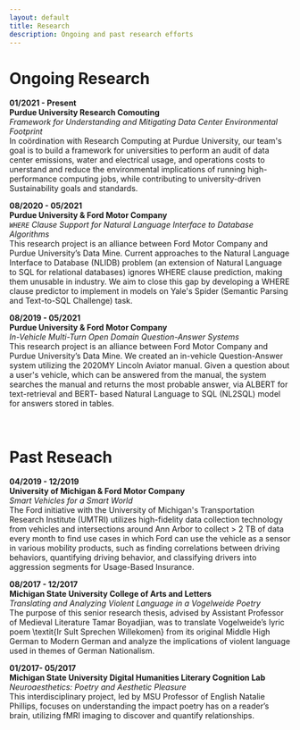 ```yaml
---
layout: default
title: Research
description: Ongoing and past research efforts
---
```


# Ongoing Research

**01/2021 - Present**\
**Purdue University Research Comouting**\
_Framework for Understanding and Mitigating Data Center Environmental Footprint_\
In coördination with Research Computing at Purdue University, our team's goal is to build a framework for universities to perform an audit of data center emissions, water and electrical usage, and operations costs to unerstand and reduce the environmental implications of running high-performance computing jobs, while contributing to university-driven Sustainability goals and standards.

**08/2020 - 05/2021**\
**Purdue University & Ford Motor Company**\
_`WHERE` Clause Support for Natural Language Interface to Database Algorithms_\
This research project is an alliance between Ford Motor Company and Purdue University’s Data Mine. Current approaches to the Natural Language Interface to Database (NLIDB) problem (an extension of Natural Language to SQL for relational databases) ignores WHERE clause prediction, making them unusable in industry. We aim to close this gap by developing a WHERE clause predictor to implement in models on Yale's Spider (Semantic Parsing and Text-to-SQL Challenge) task.

**08/2019 - 05/2021**\
**Purdue University & Ford Motor Company**\
_In-Vehicle Multi-Turn Open Domain Question-Answer Systems_\
This research project is an alliance between Ford Motor Company and Purdue University’s Data Mine. We created an in-vehicle Question-Answer system utilizing the 2020MY Lincoln Aviator manual. Given a question about a user's vehicle, which can be answered from the manual, the system searches the manual and returns the most probable answer, via ALBERT for text-retrieval and BERT- based Natural Language to SQL (NL2SQL) model for answers stored in tables.

<br>

# Past Reseach

**04/2019 - 12/2019**\
**University of Michigan & Ford Motor Company**\
_Smart Vehicles for a Smart World_\
The Ford initiative with the University of Michigan's Transportation Research Institute (UMTRI) utilizes high-fidelity data collection technology from vehicles and intersections around Ann Arbor to collect > 2 TB of data every month to find use cases in which Ford can use the vehicle as a sensor in various mobility products, such as finding correlations between driving behaviors, quantifying driving behavior, and classifying drivers into aggression segments for Usage-Based Insurance.

**08/2017 - 12/2017**\
**Michigan State University College of Arts and Letters**\
_Translating and Analyzing Violent Language in a Vogelweide Poetry_\
The purpose of this senior research thesis, advised by Assistant Professor of Medieval Literature Tamar Boyadjian, was to translate Vogelweide’s lyric poem \textit{Ir Sult Sprechen Willekomen} from its original Middle High German to Modern German and analyze the implications of violent language used in themes of German Nationalism.

**01/2017- 05/2017**\
**Michigan State University Digital Humanities Literary Cognition Lab**\
_Neuroaesthetics: Poetry and Aesthetic Pleasure_\
This interdisciplinary project, led by MSU Professor of English Natalie Phillips, focuses on understanding the impact poetry has on a reader’s brain, utilizing fMRI imaging to discover and quantify relationships.